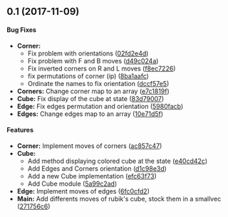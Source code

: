 <a name="0.1"></a>
## 0.1 (2017-11-09)


#### Bug Fixes

* **Corner:**
  *  Fix problem with orientations ([02fd2e4d](https://github.com/Vallium/rubik-rs/commit/02fd2e4d641b4ae6ca923fb0721d39f255d38b37))
  *  Fix problem with F and B moves ([d49c024a](https://github.com/Vallium/rubik-rs/commit/d49c024aab597c1a5e84c714764de25d5c887a65))
  *  Fix inverted corners on R and L moves ([f8ec7226](https://github.com/Vallium/rubik-rs/commit/f8ec7226b82c1d99a886faf56c43bc7be74905b8))
  *  fix permutations of corner (ip) ([8ba1aafc](https://github.com/Vallium/rubik-rs/commit/8ba1aafc1cde1df843a9028dcc39acae7d769167))
  *  Ordinate the names to fix orientation ([dccf57e5](https://github.com/Vallium/rubik-rs/commit/dccf57e5dac0da6d2cfd5ff15ec92437a6eea0a7))
* **Corners:**  Change corner map to an array ([e7c1819f](https://github.com/Vallium/rubik-rs/commit/e7c1819f99f8c1bf4d6838d7fa98c746f6569d56))
* **Cube:**  Fix display of the cube at state ([83d79007](https://github.com/Vallium/rubik-rs/commit/83d7900776f1b8d7b95cf9e43b61a4b5fd96907f))
* **Edge:**  Fix edges permutation and orientation ([5980facb](https://github.com/Vallium/rubik-rs/commit/5980facb88aade34c613cb5173c09994f0a0638c))
* **Edges:**  Change edges map to an array ([10e71d5f](https://github.com/Vallium/rubik-rs/commit/10e71d5fd9df900fd99e670e6cddaf69ec17cb64))

#### Features

* **Corner:**  Implement moves of corners ([ac857c47](https://github.com/Vallium/rubik-rs/commit/ac857c475c1a9ab4bf711b51b824a3f47f9f4b21))
* **Cube:**
  *  Add method displaying colored cube at the state ([e40cd42c](https://github.com/Vallium/rubik-rs/commit/e40cd42c5f98ee36bd4ea89be79460479960cb6d))
  *  Add Edges and Corners orientation ([d1c98e3d](https://github.com/Vallium/rubik-rs/commit/d1c98e3d4cfe4fd07736298d74143223d227fb15))
  *  Add a new Cube implementation ([efc63f73](https://github.com/Vallium/rubik-rs/commit/efc63f737125aa0dfe00eb298fc8ffc5be83cdb4))
  *  Add Cube module ([5a99c2ad](https://github.com/Vallium/rubik-rs/commit/5a99c2ad5ac1adddd52f12f8b90f7e12f4b656d8))
* **Edge:**  Implement moves of edges ([6fc0cfd2](https://github.com/Vallium/rubik-rs/commit/6fc0cfd2e28b0e030aba7b2c45b716251220d9be))
* **Main:**  Add differents moves of rubik's cube, stock them in a smallvec ([271756c6](https://github.com/Vallium/rubik-rs/commit/271756c658c9728a16c93301ef0fd462dde7532d))

